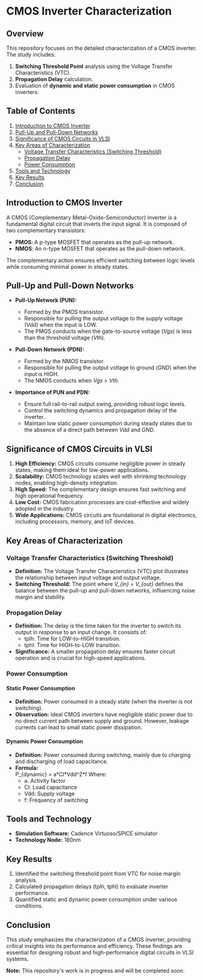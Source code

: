 # CMOS Inverter Characterization  

## Overview  
This repository focuses on the detailed characterization of a CMOS inverter. The study includes:  
1. **Switching Threshold Point** analysis using the Voltage Transfer Characteristics (VTC).  
2. **Propagation Delay** calculation.  
3. Evaluation of **dynamic and static power consumption** in CMOS inverters.  

## Table of Contents  
1. [Introduction to CMOS Inverter](#introduction-to-cmos-inverter)  
2. [Pull-Up and Pull-Down Networks](#pull-up-and-pull-down-networks)  
3. [Significance of CMOS Circuits in VLSI](#significance-of-cmos-circuits-in-vlsi)  
4. [Key Areas of Characterization](#key-areas-of-characterization)  
    - [Voltage Transfer Characteristics (Switching Threshold)](#voltage-transfer-characteristics-switching-threshold)  
    - [Propagation Delay](#propagation-delay)  
    - [Power Consumption](#power-consumption)  
5. [Tools and Technology](#tools-and-technology)  
6. [Key Results](#key-results)  
7. [Conclusion](#conclusion)  

## Introduction to CMOS Inverter  
A CMOS (Complementary Metal-Oxide-Semiconductor) inverter is a fundamental digital circuit that inverts the input signal. It is composed of two complementary transistors:  
- **PMOS**: A p-type MOSFET that operates as the pull-up network.  
- **NMOS**: An n-type MOSFET that operates as the pull-down network.  

The complementary action ensures efficient switching between logic levels while consuming minimal power in steady states.  

## Pull-Up and Pull-Down Networks  
- **Pull-Up Network (PUN):**  
  - Formed by the PMOS transistor.  
  - Responsible for pulling the output voltage to the supply voltage (Vdd) when the input is LOW.  
  - The PMOS conducts when the gate-to-source voltage (*Vgs*) is less than the threshold voltage (*Vth*).  

- **Pull-Down Network (PDN):**  
  - Formed by the NMOS transistor.  
  - Responsible for pulling the output voltage to ground (*GND*) when the input is HIGH.  
  - The NMOS conducts when *Vgs > Vth*.  

- **Importance of PUN and PDN:**  
  - Ensure full rail-to-rail output swing, providing robust logic levels.  
  - Control the switching dynamics and propagation delay of the inverter.  
  - Maintain low static power consumption during steady states due to the absence of a direct path between *Vdd* and *GND*.  

## Significance of CMOS Circuits in VLSI  
1. **High Efficiency:** CMOS circuits consume negligible power in steady states, making them ideal for low-power applications.  
2. **Scalability:** CMOS technology scales well with shrinking technology nodes, enabling high-density integration.  
3. **High Speed:** The complementary design ensures fast switching and high operational frequency.  
4. **Low Cost:** CMOS fabrication processes are cost-effective and widely adopted in the industry.  
5. **Wide Applications:** CMOS circuits are foundational in digital electronics, including processors, memory, and IoT devices.  

## Key Areas of Characterization  

### Voltage Transfer Characteristics (Switching Threshold)  
- **Definition:** The Voltage Transfer Characteristics (VTC) plot illustrates the relationship between input voltage and output voltage.  
- **Switching Threshold:** The point where *V_{in} = V_{out}* defines the balance between the pull-up and pull-down networks, influencing noise margin and stability.  

### Propagation Delay  
- **Definition:** The delay is the time taken for the inverter to switch its output in response to an input change. It consists of:  
  - tplh: Time for LOW-to-HIGH transition.  
  - tphl: Time for HIGH-to-LOW transition.  
- **Significance:** A smaller propagation delay ensures faster circuit operation and is crucial for high-speed applications.  

### Power Consumption  

#### Static Power Consumption  
- **Definition:** Power consumed in a steady state (when the inverter is not switching).  
- **Observation:** Ideal CMOS inverters have negligible static power due to no direct current path between supply and ground. However, leakage currents can lead to small static power dissipation.  

#### Dynamic Power Consumption  
- **Definition:** Power consumed during switching, mainly due to charging and discharging of load capacitance.  
- **Formula:**  
  P_{dynamic} = a\*Cl\*Vdd^2\*f
  Where:  
  - a: Activity factor  
  - Cl: Load capacitance  
  - Vdd: Supply voltage  
  - f: Frequency of switching  

## Tools and Technology  
- **Simulation Software:** Cadence Virtuoso/SPICE simulator  
- **Technology Node:** 180nm  

## Key Results  
1. Identified the switching threshold point from VTC for noise margin analysis.  
2. Calculated propagation delays (tplh, tphl) to evaluate inverter performance.  
3. Quantified static and dynamic power consumption under various conditions.  

## Conclusion  
This study emphasizes the characterization of a CMOS inverter, providing critical insights into its performance and efficiency. These findings are essential for designing robust and high-performance digital circuits in VLSI systems.  

**Note:** This repository's work is in progress and will be completed soon.
